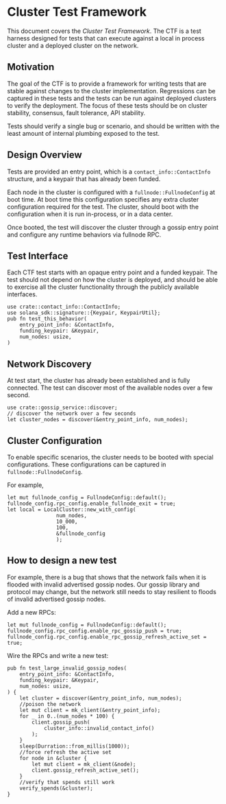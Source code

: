 # Cluster Test Framework

This document covers the *Cluster Test Framework*.  The CTF is a test harness
designed for tests that can execute against a local in process cluster and a
deployed cluster on the network.

## Motivation

The goal of the CTF is to provide a framework for writing tests that are stable
against changes to the cluster implementation.  Regressions can be captured in
these tests and the tests can be run against deployed clusters to verify the
deployment.  The focus of these tests should be on cluster stability, consensus,
fault tolerance, API stability.

Tests should verify a single bug or scenario, and should be written with the
least amount of internal plumbing exposed to the test.

## Design Overview

Tests are provided an entry point, which is a `contact_info::ContactInfo`
structure, and a keypair that has already been funded.

Each node in the cluster is configured with a `fullnode::FullnodeConfig` at boot
time.  At boot time this configuration specifies any extra cluster configuration
required for the test. The cluster, should boot with the configuration when it
is run in-process, or in a data center.

Once booted, the test will discover the cluster through a gossip entry point and
configure any runtime behaviors via fullnode RPC.

## Test Interface

Each CTF test starts with an opaque entry point and a funded keypair.  The test
should not depend on how the cluster is deployed, and should be able to exercise
all the cluster functionality through the publicly available interfaces.

```
use crate::contact_info::ContactInfo;
use solana_sdk::signature::{Keypair, KeypairUtil};
pub fn test_this_behavior(
    entry_point_info: &ContactInfo,
    funding_keypair: &Keypair,
    num_nodes: usize,
)
```


## Network Discovery

At test start, the cluster has already been established and is fully connected.
The test can discover most of the available nodes over a few second.

```
use crate::gossip_service::discover;
// discover the network over a few seconds
let cluster_nodes = discover(&entry_point_info, num_nodes);
```

## Cluster Configuration

To enable specific scenarios, the cluster needs to be booted with special
configurations.  These configurations can be captured in
`fullnode::FullnodeConfig`.

For example, 
```
let mut fullnode_config = FullnodeConfig::default();
fullnode_config.rpc_config.enable_fullnode_exit = true;
let local = LocalCluster::new_with_config(
                num_nodes,
                10_000,
                100,
                &fullnode_config
                );
```

## How to design a new test

For example, there is a bug that shows that the network fails when it is flooded
with invalid advertised gossip nodes.  Our gossip library and protocol may
change, but the network still needs to stay resilient to floods of invalid
advertised gossip nodes.

Add a new RPCs:

```
let mut fullnode_config = FullnodeConfig::default();
fullnode_config.rpc_config.enable_rpc_gossip_push = true;
fullnode_config.rpc_config.enable_rpc_gossip_refresh_active_set = true;
```

Wire the RPCs and write a new test:

``` 
pub fn test_large_invalid_gossip_nodes(
    entry_point_info: &ContactInfo,
    funding_keypair: &Keypair,
    num_nodes: usize,
) {
    let cluster = discover(&entry_point_info, num_nodes);
    //poison the network
    let mut client = mk_client(&entry_point_info);
    for _ in 0..(num_nodes * 100) {
	    client.gossip_push(
            cluster_info::invalid_contact_info()
        );
    }
    sleep(Durration::from_millis(1000));
    //force refresh the active set
    for node in &cluster {
        let mut client = mk_client(&node);
	    client.gossip_refresh_active_set();
    }
    //verify that spends still work
    verify_spends(&cluster);
}
```
